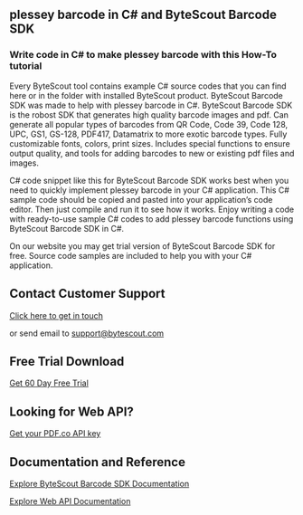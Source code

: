## plessey barcode in C# and ByteScout Barcode SDK

### Write code in C# to make plessey barcode with this How-To tutorial

Every ByteScout tool contains example C# source codes that you can find here or in the folder with installed ByteScout product. ByteScout Barcode SDK was made to help with plessey barcode in C#. ByteScout Barcode SDK is the robost SDK that generates high quality barcode images and pdf. Can generate all popular types of barcodes from QR Code, Code 39, Code 128, UPC, GS1, GS-128, PDF417, Datamatrix to more exotic barcode types. Fully customizable fonts, colors, print sizes. Includes special functions to ensure output quality, and tools for adding barcodes to new or existing pdf files and images.

C# code snippet like this for ByteScout Barcode SDK works best when you need to quickly implement plessey barcode in your C# application. This C# sample code should be copied and pasted into your application’s code editor. Then just compile and run it to see how it works. Enjoy writing a code with ready-to-use sample C# codes to add plessey barcode functions using ByteScout Barcode SDK in C#.

On our website you may get trial version of ByteScout Barcode SDK for free. Source code samples are included to help you with your C# application.

## Contact Customer Support

[Click here to get in touch](https://bytescout.zendesk.com/hc/en-us/requests/new?subject=ByteScout%20Barcode%20SDK%20Question)

or send email to [support@bytescout.com](mailto:support@bytescout.com?subject=ByteScout%20Barcode%20SDK%20Question) 

## Free Trial Download

[Get 60 Day Free Trial](https://bytescout.com/download/web-installer?utm_source=github-readme)

## Looking for Web API? 

[Get your PDF.co API key](https://pdf.co/documentation/api?utm_source=github-readme)

## Documentation and Reference

[Explore ByteScout Barcode SDK Documentation](https://bytescout.com/documentation/index.html?utm_source=github-readme)

[Explore Web API Documentation](https://pdf.co/documentation/api?utm_source=github-readme)